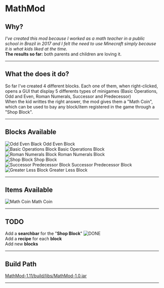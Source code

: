 **MathMod**
=======

Why?
----

*I've created this mod because I worked as a math teacher in a public school in Brazil in 2017 and I felt the need to use Minecraft simply because it is what kids liked at the time.* <br />**The results so far:** both parents and children are loving it.


----------


What the does it do?
--------------------

So far I've created 4 different blocks. Each one of them, when right-clicked, opens a GUI that display 5 differents types of minigames (Basic Operations, Odd and Even, Roman Numerals, Successor and Predecessor)<br />
When the kid writtes the right answer, the mod gives them a "Math Coin", which can be used to bay any block/item registered in the game through a "Shop Block".


----------


Blocks Available
---------------
![Odd Even Black](https://i.imgur.com/oxPBoe7.png) Odd Even Block <br />
![Basic Operations Block](https://i.imgur.com/msCW9md.png) Basic Operations Block <br />
![Roman Numerals Block](https://i.imgur.com/i9finZ4.png) Roman Numerals Block <br />
![Shop Block](https://i.imgur.com/x4pqFit.png) Shop Block <br />
![Successor Predecessor Block](https://i.imgur.com/mBSA7WR.png) Successor Predecessor Block <br />
![Greater Less Block](https://i.imgur.com/KBL99ob.png) Greater Less Block <br />

----------

Items Available
---------------
![Math Coin](https://i.imgur.com/AZagfJv.png) Math Coin

----------


TODO
----
Add a **searchbar** for the "**Shop Block**"    ![DONE](https://cdn-site.aptoide.com/imgs/v.1/icon-flagged-trusted.svg) <br />
Add a **recipe** for each **block**  <br />
Add new **blocks** <br />

----------

Build Path
----------
[MathMod-1.11/build/libs/MathMod-1.0.jar](https://github.com/beowulf20/MathMod-1.11/tree/master/build/libs) <br />


----------

